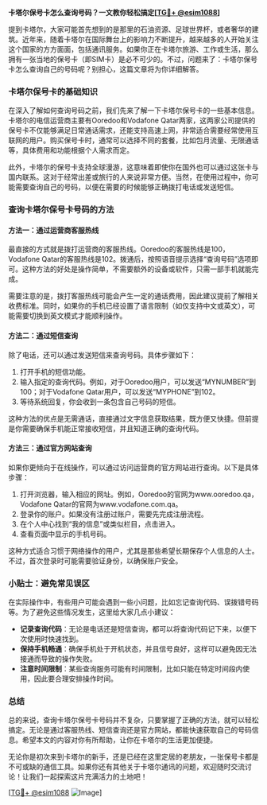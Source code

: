 **卡塔尔保号卡怎么查询号码？一文教你轻松搞定[[TG💪+ @esim1088](https://t.me/s/esim1088)]**

提到卡塔尔，大家可能首先想到的是那里的石油资源、足球世界杯，或者奢华的建筑。近年来，随着卡塔尔在国际舞台上的影响力不断提升，越来越多的人开始关注这个国家的方方面面，包括通讯服务。如果你正在卡塔尔旅游、工作或生活，那么拥有一张当地的保号卡（即SIM卡）是必不可少的。不过，问题来了：卡塔尔保号卡怎么查询自己的号码呢？别担心，这篇文章将为你详细解答。

### 卡塔尔保号卡的基础知识

在深入了解如何查询号码之前，我们先来了解一下卡塔尔保号卡的一些基本信息。卡塔尔的电信运营商主要有Ooredoo和Vodafone Qatar两家，这两家公司提供的保号卡不仅能够满足日常通话需求，还能支持高速上网，非常适合需要经常使用互联网的用户。购买保号卡时，通常可以选择不同的套餐，比如包月流量、无限通话等，具体费用和功能根据个人需求而定。

此外，卡塔尔的保号卡支持全球漫游，这意味着即使你在国外也可以通过这张卡与国内联系。这对于经常出差或旅行的人来说非常方便。当然，在使用过程中，你可能需要查询自己的号码，以便在需要的时候能够正确拨打电话或发送短信。

### 查询卡塔尔保号卡号码的方法

#### 方法一：通过运营商客服热线

最直接的方式就是拨打运营商的客服热线。Ooredoo的客服热线是100，Vodafone Qatar的客服热线是102。拨通后，按照语音提示选择“查询号码”选项即可。这种方法的好处是操作简单，不需要额外的设备或软件，只需一部手机就能完成。

需要注意的是，拨打客服热线可能会产生一定的通话费用，因此建议提前了解相关收费标准。同时，如果你的手机已经设置了语言限制（如仅支持中文或英文），可能需要切换到英文模式才能顺利操作。

#### 方法二：通过短信查询

除了电话，还可以通过发送短信来查询号码。具体步骤如下：

1. 打开手机的短信功能。
2. 输入指定的查询代码。例如，对于Ooredoo用户，可以发送“MYNUMBER”到100；对于Vodafone Qatar用户，可以发送“MYPHONE”到102。
3. 等待系统回复，你会收到一条包含自己号码的短信。

这种方法的优点是无需通话，直接通过文字信息获取结果，既方便又快捷。但前提是你需要确保手机能正常接收短信，并且知道正确的查询代码。

#### 方法三：通过官方网站查询

如果你更倾向于在线操作，可以通过访问运营商的官方网站进行查询。以下是具体步骤：

1. 打开浏览器，输入相应的网址。例如，Ooredoo的官网为www.ooredoo.qa，Vodafone Qatar的官网为www.vodafone.com.qa。
2. 登录你的账户。如果没有注册过账户，需要先完成注册流程。
3. 在个人中心找到“我的信息”或类似栏目，点击进入。
4. 查看页面中显示的手机号码。

这种方式适合习惯于网络操作的用户，尤其是那些希望长期保存个人信息的人士。不过，首次登录时可能需要验证身份，以确保账户安全。

### 小贴士：避免常见误区

在实际操作中，有些用户可能会遇到一些小问题，比如忘记查询代码、误拨错号码等。为了避免这些情况发生，这里给大家几点小建议：

- **记录查询代码**：无论是电话还是短信查询，都可以将查询代码记下来，以便下次使用时快速找到。
- **保持手机畅通**：确保手机处于开机状态，并且信号良好，这样可以避免因无法接通而导致的操作失败。
- **注意时间限制**：某些查询服务可能有时间限制，比如只能在特定时间段内使用，因此要合理安排操作时间。

### 总结

总的来说，查询卡塔尔保号卡号码并不复杂，只要掌握了正确的方法，就可以轻松搞定。无论是通过客服热线、短信查询还是官方网站，都能快速获取自己的号码信息。希望本文的内容对你有所帮助，让你在卡塔尔的生活更加便捷。

无论你是初次来到卡塔尔的新手，还是已经在这里定居的老朋友，一张保号卡都是不可或缺的通信工具。如果你还有其他关于卡塔尔通讯的问题，欢迎随时交流讨论！让我们一起探索这片充满活力的土地吧！

[[TG💪+ @esim1088](https://t.me/s/esim1088) ![Image](https://i.postimg.cc/4NQfJmqS/Snipaste-2025-05-13-00-14-12.png)]